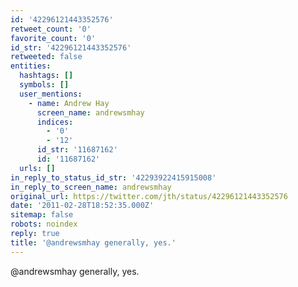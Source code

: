 ```yaml
---
id: '42296121443352576'
retweet_count: '0'
favorite_count: '0'
id_str: '42296121443352576'
retweeted: false
entities:
  hashtags: []
  symbols: []
  user_mentions:
    - name: Andrew Hay
      screen_name: andrewsmhay
      indices:
        - '0'
        - '12'
      id_str: '11687162'
      id: '11687162'
  urls: []
in_reply_to_status_id_str: '42293922415915008'
in_reply_to_screen_name: andrewsmhay
original_url: https://twitter.com/jth/status/42296121443352576
date: '2011-02-28T18:52:35.000Z'
sitemap: false
robots: noindex
reply: true
title: '@andrewsmhay generally, yes.'
---
```


@andrewsmhay generally, yes.